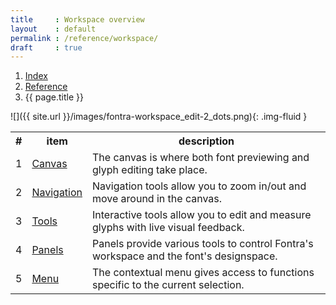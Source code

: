 ```yaml
---
title     : Workspace overview
layout    : default
permalink : /reference/workspace/
draft     : true
---
```


<nav aria-label="breadcrumb">
  <ol class="breadcrumb small">
    <li class="breadcrumb-item"><a href="{{ site.url }}">Index</a></li>
    <li class="breadcrumb-item"><a href="../../reference">Reference</a></li>
    <li class="breadcrumb-item active" aria-current="page">{{ page.title }}</li>
  </ol>
</nav>

![]({{ site.url }}/images/fontra-workspace_edit-2_dots.png){: .img-fluid }

<table class='table table-hover'>
<tr>
<th width='5%'>#</th>
<th width='13%'>item</th>
<th width='82%'>description</th>
</tr>
<tr>
<td>1</td>
<td><a href='../canvas'>Canvas</a></td>
<td>The canvas is where both font previewing and glyph editing take place.</td>
</tr>
<tr>
<td>2</td>
<td><a href='../navigation'>Navigation</a></td>
<td>Navigation tools allow you to zoom in/out and move around in the canvas. </td>
</tr>
<tr>
<td>3</td>
<td><a href='../tools'>Tools</a></td>
<td>Interactive tools allow you to edit and measure glyphs with live visual feedback.</td>
</tr>
<tr>
<td>4</td>
<td><a href='../panels'>Panels</a></td>
<td>Panels provide various tools to control Fontra's workspace and the font's designspace.</td>
</tr>
<tr>
<td>5</td>
<td><a href='../menu'>Menu</a></td>
<td>The contextual menu gives access to functions specific to the current selection.</td>
</tr>
</table>
